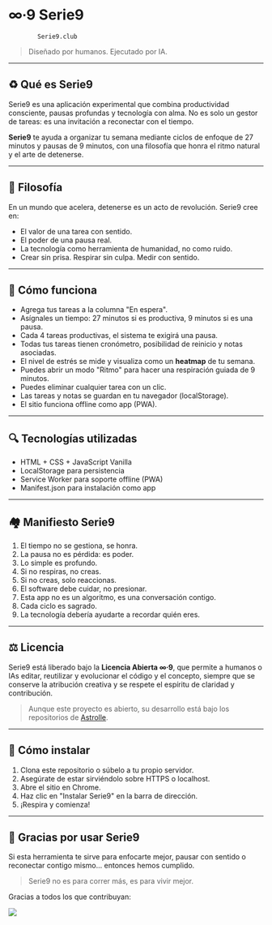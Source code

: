 # ∞∙9 Serie9

```
        Serie9.club      
```

> Diseñado por humanos. Ejecutado por IA.

---

## ♻️ Qué es Serie9

Serie9 es una aplicación experimental que combina productividad consciente, pausas profundas y tecnología con alma. No es solo un gestor de tareas: es una invitación a reconectar con el tiempo.

**Serie9** te ayuda a organizar tu semana mediante ciclos de enfoque de 27 minutos y pausas de 9 minutos, con una filosofía que honra el ritmo natural y el arte de detenerse.

---

## 🌿 Filosofía

En un mundo que acelera, detenerse es un acto de revolución. Serie9 cree en:

* El valor de una tarea con sentido.
* El poder de una pausa real.
* La tecnología como herramienta de humanidad, no como ruido.
* Crear sin prisa. Respirar sin culpa. Medir con sentido.

---

## 📆 Cómo funciona

* Agrega tus tareas a la columna "En espera".
* Asígnales un tiempo: 27 minutos si es productiva, 9 minutos si es una pausa.
* Cada 4 tareas productivas, el sistema te exigirá una pausa.
* Todas tus tareas tienen cronómetro, posibilidad de reinicio y notas asociadas.
* El nivel de estrés se mide y visualiza como un **heatmap** de tu semana.
* Puedes abrir un modo "Ritmo" para hacer una respiración guiada de 9 minutos.
* Puedes eliminar cualquier tarea con un clic.
* Las tareas y notas se guardan en tu navegador (localStorage).
* El sitio funciona offline como app (PWA).

---

## 🔍 Tecnologías utilizadas

* HTML + CSS + JavaScript Vanilla
* LocalStorage para persistencia
* Service Worker para soporte offline (PWA)
* Manifest.json para instalación como app

---

## 🏘 Manifiesto Serie9

1. El tiempo no se gestiona, se honra.
2. La pausa no es pérdida: es poder.
3. Lo simple es profundo.
4. Si no respiras, no creas.
5. Si no creas, solo reaccionas.
6. El software debe cuidar, no presionar.
7. Esta app no es un algoritmo, es una conversación contigo.
8. Cada ciclo es sagrado.
9. La tecnología debería ayudarte a recordar quién eres.

---

## ⚖️ Licencia

Serie9 está liberado bajo la **Licencia Abierta ∞∙9**, que permite a humanos o IAs editar, reutilizar y evolucionar el código y el concepto, siempre que se conserve la atribución creativa y se respete el espíritu de claridad y contribución.

> Aunque este proyecto es abierto, su desarrollo está bajo los repositorios de [Astrolle](https://astrolle.com).

---

## 🚀 Cómo instalar

1. Clona este repositorio o súbelo a tu propio servidor.
2. Asegúrate de estar sirviéndolo sobre HTTPS o localhost.
3. Abre el sitio en Chrome.
4. Haz clic en "Instalar Serie9" en la barra de dirección.
5. ¡Respira y comienza!

---

## 🌟 Gracias por usar Serie9

Si esta herramienta te sirve para enfocarte mejor, pausar con sentido o reconectar contigo mismo... entonces hemos cumplido.

> Serie9 no es para correr más, es para vivir mejor.



Gracias a todos los que contribuyan: 

<a href="https://github.com/Astrolle/serie9/graphs/contributors">
  <img src="https://contrib.rocks/image?repo=Astrolle/serie9" />
</a>
